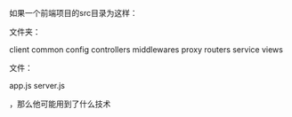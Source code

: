 如果一个前端项目的src目录为这样：

文件夹：

client
common
config
controllers
middlewares
proxy
routers
service
views

文件：

app.js
server.js

，那么他可能用到了什么技术